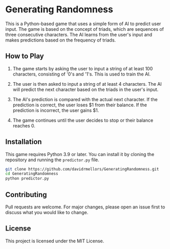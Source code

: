 # Generating Randomness

This is a Python-based game that uses a simple form of AI to predict user input. The game is based on the concept of triads, which are sequences of three consecutive characters. The AI learns from the user's input and makes predictions based on the frequency of triads.

## How to Play

1. The game starts by asking the user to input a string of at least 100 characters, consisting of '0's and '1's. This is used to train the AI.

2. The user is then asked to input a string of at least 4 characters. The AI will predict the next character based on the triads in the user's input.

3. The AI's prediction is compared with the actual next character. If the prediction is correct, the user loses $1 from their balance. If the prediction is incorrect, the user gains $1.

4. The game continues until the user decides to stop or their balance reaches 0.

## Installation

This game requires Python 3.9 or later. You can install it by cloning the repository and running the `predictor.py` file.

```bash
git clone https://github.com/davidrmellors/GeneratingRandomness.git
cd GeneratingRandomness
python predictor.py
```

## Contributing

Pull requests are welcome. For major changes, please open an issue first to discuss what you would like to change.

## License

This project is licensed under the MIT License.

